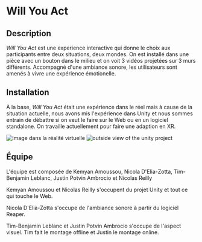 # Will You Act

## Description

_Will You Act_ est une experience interactive qui donne le choix aux participants entre deux situations, deux mondes. On est installé dans une pièce avec un bouton dans le milieu et on voit 3 vidéos projetées sur 3 murs différents. Accompagné d'une ambiance sonore, les utilisateurs sont amenés à vivre une expérience émotionelle.

## Installation

À la base, _Will You Act_ était une expérience dans le réel mais à cause de la situation actuelle, nous avons mis l'expérience dans Unity et nous sommes entrain de débattre si on veut le faire sur le Web ou en un logiciel standalone. On travaille actuellement pour faire une adaption en XR.

<img src="https://i.imgur.com/QaA6F31.png" alt="image dans la réalité virtuelle">
<img src="https://i.imgur.com/prMPTG9.png" alt="outside view of the unity project">

## Équipe

L'équipe est composée de Kemyan Amoussou, Nicola D'Elia-Zotta, Tim-Benjamin Leblanc, Justin Potvin Ambrocio et Nicolas Reilly

Kemyan Amoussou et Nicolas Reilly s'occupent du projet Unity et tout ce qui touche le Web.

Nicola D'Elia-Zotta s'occupe de l'ambiance sonore à partir du logiciel Reaper.

Tim-Benjamin Leblanc et Justin Potvin Ambrocio s'occupe de l'aspect visuel. Tim fait le montage offline et Justin le montage online.




